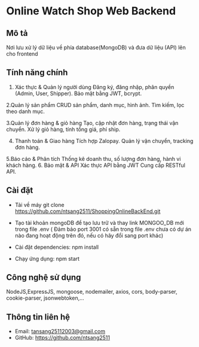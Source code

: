 # Online Watch Shop Web Backend

## Mô tả
Nơi lưu xử lý dữ liệu về phía database(MongoDB) và đưa dữ liệu (API) lên cho frontend

## Tính năng chính
1. Xác thực & Quản lý người dùng
Đăng ký, đăng nhập, phân quyền (Admin, User, Shipper).
Bảo mật bằng JWT, bcrypt.

2.Quản lý sản phẩm
CRUD sản phẩm, danh mục, hình ảnh.
Tìm kiếm, lọc theo danh mục.

3.Quản lý đơn hàng & giỏ hàng
Tạo, cập nhật đơn hàng, trạng thái vận chuyển.
Xử lý giỏ hàng, tính tổng giá, phí ship.

4. Thanh toán & Giao hàng
Tích hợp Zalopay.
Quản lý vận chuyển, tracking đơn hàng.

5.Báo cáo & Phân tích
Thống kê doanh thu, số lượng đơn hàng, hành vi khách hàng.
6. Bảo mật & API
Xác thực API bằng JWT
Cung cấp RESTful API.


## Cài đặt
- Tải về máy
git clone https://github.com/ntsang2511/ShoppingOnlineBackEnd.git

- Tạo tài khoản mongoDB để tạo lưu trữ và thay link MONGOO_DB mới trong file .env ( Đảm bảo port 3001 có sẵn trong file .env chưa có dự án nào đang hoạt động trên đó, nếu có hãy đổi sang port khác)

- Cài đặt dependencies:
npm install

- Chạy ứng dụng:
npm start

## Công nghệ sử dụng
NodeJS,ExpressJS, mongoose, nodemailer, axios, cors, body-parser, cookie-parser, jsonwebtoken,...

## Thông tin liên hệ
- Email: tansang25112003@gmail.com
- GitHub: https://github.com/ntsang2511
